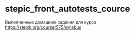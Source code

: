 # stepic_front_autotests_cource
Выполненные домашние задания для курса https://stepik.org/course/575/syllabus
